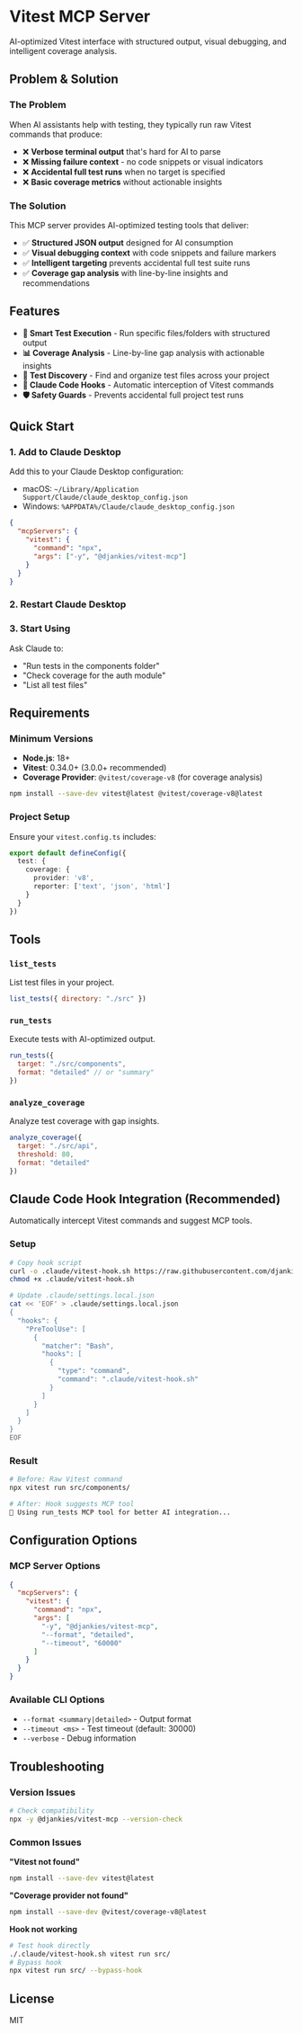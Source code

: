# Vitest MCP Server

AI-optimized Vitest interface with structured output, visual debugging, and intelligent coverage analysis.

## Problem & Solution

### The Problem

When AI assistants help with testing, they typically run raw Vitest commands that produce:

- ❌ **Verbose terminal output** that's hard for AI to parse
- ❌ **Missing failure context** - no code snippets or visual indicators  
- ❌ **Accidental full test runs** when no target is specified
- ❌ **Basic coverage metrics** without actionable insights

### The Solution

This MCP server provides AI-optimized testing tools that deliver:

- ✅ **Structured JSON output** designed for AI consumption
- ✅ **Visual debugging context** with code snippets and failure markers
- ✅ **Intelligent targeting** prevents accidental full test suite runs
- ✅ **Coverage gap analysis** with line-by-line insights and recommendations

## Features

- **🎯 Smart Test Execution** - Run specific files/folders with structured output
- **📊 Coverage Analysis** - Line-by-line gap analysis with actionable insights  
- **📁 Test Discovery** - Find and organize test files across your project
- **🔗 Claude Code Hooks** - Automatic interception of Vitest commands
- **🛡️ Safety Guards** - Prevents accidental full project test runs

## Quick Start

### 1. Add to Claude Desktop

Add this to your Claude Desktop configuration:

- macOS: `~/Library/Application Support/Claude/claude_desktop_config.json`
- Windows: `%APPDATA%/Claude/claude_desktop_config.json`

```json
{
  "mcpServers": {
    "vitest": {
      "command": "npx",
      "args": ["-y", "@djankies/vitest-mcp"]
    }
  }
}
```

### 2. Restart Claude Desktop

### 3. Start Using

Ask Claude to:

- "Run tests in the components folder"
- "Check coverage for the auth module"
- "List all test files"

## Requirements

### Minimum Versions

- **Node.js**: 18+
- **Vitest**: 0.34.0+ (3.0.0+ recommended)
- **Coverage Provider**: `@vitest/coverage-v8` (for coverage analysis)

```bash
npm install --save-dev vitest@latest @vitest/coverage-v8@latest
```

### Project Setup

Ensure your `vitest.config.ts` includes:

```typescript
export default defineConfig({
  test: {
    coverage: {
      provider: 'v8',
      reporter: ['text', 'json', 'html']
    }
  }
})
```

## Tools

### `list_tests`

List test files in your project.

```javascript
list_tests({ directory: "./src" })
```

### `run_tests`

Execute tests with AI-optimized output.

```javascript
run_tests({ 
  target: "./src/components", 
  format: "detailed" // or "summary"
})
```

### `analyze_coverage`

Analyze test coverage with gap insights.

```javascript
analyze_coverage({
  target: "./src/api",
  threshold: 80,
  format: "detailed"
})
```

## Claude Code Hook Integration (Recommended)

Automatically intercept Vitest commands and suggest MCP tools.

### Setup

```bash
# Copy hook script
curl -o .claude/vitest-hook.sh https://raw.githubusercontent.com/djankies/vitest-mcp/main/hooks/vitest-hook.sh
chmod +x .claude/vitest-hook.sh

# Update .claude/settings.local.json
cat << 'EOF' > .claude/settings.local.json
{
  "hooks": {
    "PreToolUse": [
      {
        "matcher": "Bash",
        "hooks": [
          {
            "type": "command",
            "command": ".claude/vitest-hook.sh"
          }
        ]
      }
    ]
  }
}
EOF
```

### Result

```bash
# Before: Raw Vitest command
npx vitest run src/components/

# After: Hook suggests MCP tool
🔄 Using run_tests MCP tool for better AI integration...
```

## Configuration Options

### MCP Server Options

```json
{
  "mcpServers": {
    "vitest": {
      "command": "npx",
      "args": [
        "-y", "@djankies/vitest-mcp",
        "--format", "detailed",
        "--timeout", "60000"
      ]
    }
  }
}
```

### Available CLI Options

- `--format <summary|detailed>` - Output format
- `--timeout <ms>` - Test timeout (default: 30000)
- `--verbose` - Debug information

## Troubleshooting

### Version Issues

```bash
# Check compatibility
npx -y @djankies/vitest-mcp --version-check
```

### Common Issues

**"Vitest not found"**

```bash
npm install --save-dev vitest@latest
```

**"Coverage provider not found"**

```bash
npm install --save-dev @vitest/coverage-v8@latest
```

**Hook not working**

```bash
# Test hook directly
./.claude/vitest-hook.sh vitest run src/
# Bypass hook
npx vitest run src/ --bypass-hook
```

## License

MIT
